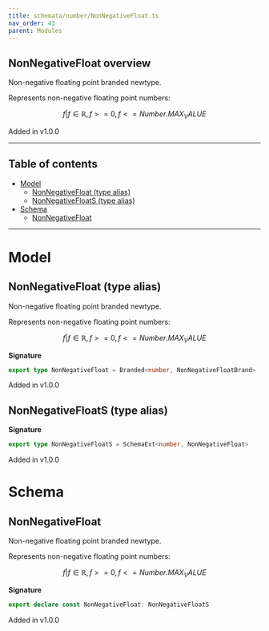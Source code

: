```yaml
---
title: schemata/number/NonNegativeFloat.ts
nav_order: 43
parent: Modules
---
```


## NonNegativeFloat overview

Non-negative floating point branded newtype.

Represents non-negative floating point numbers:

```math
 { f | f ∈ ℝ, f >= 0, f <= Number.MAX_VALUE }
```

Added in v1.0.0

---

<h2 class="text-delta">Table of contents</h2>

- [Model](#model)
  - [NonNegativeFloat (type alias)](#nonnegativefloat-type-alias)
  - [NonNegativeFloatS (type alias)](#nonnegativefloats-type-alias)
- [Schema](#schema)
  - [NonNegativeFloat](#nonnegativefloat)

---

# Model

## NonNegativeFloat (type alias)

Non-negative floating point branded newtype.

Represents non-negative floating point numbers:

```math
 { f | f ∈ ℝ, f >= 0, f <= Number.MAX_VALUE }
```

**Signature**

```ts
export type NonNegativeFloat = Branded<number, NonNegativeFloatBrand>
```

Added in v1.0.0

## NonNegativeFloatS (type alias)

**Signature**

```ts
export type NonNegativeFloatS = SchemaExt<number, NonNegativeFloat>
```

Added in v1.0.0

# Schema

## NonNegativeFloat

Non-negative floating point branded newtype.

Represents non-negative floating point numbers:

```math
 { f | f ∈ ℝ, f >= 0, f <= Number.MAX_VALUE }
```

**Signature**

```ts
export declare const NonNegativeFloat: NonNegativeFloatS
```

Added in v1.0.0
